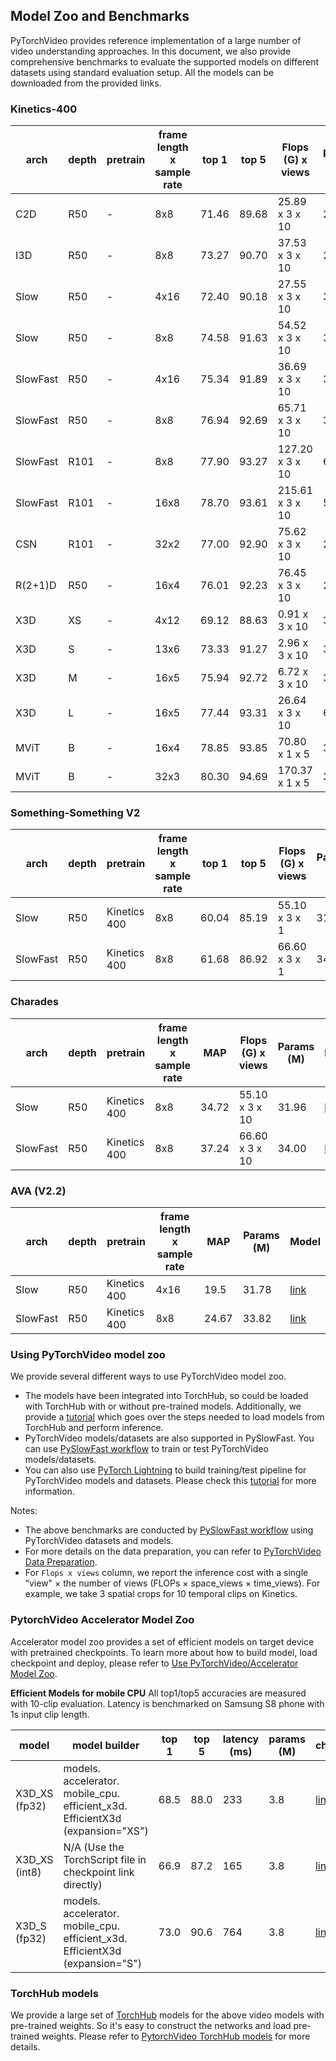 


## Model Zoo and Benchmarks

PyTorchVideo provides reference implementation of a large number of video understanding approaches. In this document, we also provide comprehensive benchmarks to evaluate the supported models on different datasets using standard evaluation setup. All the models can be downloaded from the provided links.

### Kinetics-400

arch     | depth | pretrain | frame length x sample rate | top 1 | top 5 | Flops (G) x views | Params (M) | Model
-------- | ----- | -------- | -------------------------- | ----- | ----- | ----------------- | ---------- | --------------------------------------------------------------------------------------------------
C2D      | R50   | \-       | 8x8                        | 71.46 | 89.68 | 25.89 x 3 x 10    | 24.33      | [link](https://dl.fbaipublicfiles.com/pytorchvideo/model_zoo/kinetics/C2D\_8x8\_R50.pyth)
I3D      | R50   | \-       | 8x8                        | 73.27 | 90.70 | 37.53 x 3 x 10    | 28.04      | [link](https://dl.fbaipublicfiles.com/pytorchvideo/model_zoo/kinetics/I3D\_8x8\_R50.pyth)
Slow     | R50   | \-       | 4x16                       | 72.40 | 90.18 | 27.55 x 3 x 10    | 32.45      | [link](https://dl.fbaipublicfiles.com/pytorchvideo/model_zoo/kinetics/SLOW\_4x16\_R50.pyth)
Slow     | R50   | \-       | 8x8                        | 74.58 | 91.63 | 54.52 x 3 x 10    | 32.45      | [link](https://dl.fbaipublicfiles.com/pytorchvideo/model_zoo/kinetics/SLOW\_8x8\_R50.pyth)
SlowFast | R50   | \-       | 4x16                       | 75.34 | 91.89 | 36.69 x 3 x 10    | 34.48      | [link](https://dl.fbaipublicfiles.com/pytorchvideo/model_zoo/kinetics/SLOWFAST\_4x16\_R50.pyth)
SlowFast | R50   | \-       | 8x8                        | 76.94 | 92.69 | 65.71 x 3 x 10    | 34.57      | [link](https://dl.fbaipublicfiles.com/pytorchvideo/model_zoo/kinetics/SLOWFAST\_8x8\_R50.pyth)
SlowFast | R101  | \-       | 8x8                        | 77.90 | 93.27 | 127.20 x 3 x 10   | 62.83      | [link](https://dl.fbaipublicfiles.com/pytorchvideo/model_zoo/kinetics/SLOWFAST\_8x8\_R101.pyth)
SlowFast | R101  | \-       | 16x8                       | 78.70 | 93.61 | 215.61 x 3 x 10   | 53.77      | [link](https://dl.fbaipublicfiles.com/pytorchvideo/model_zoo/kinetics/SLOWFAST\_16x8\_R101_50_50.pyth)
CSN      | R101  | \-       | 32x2                       | 77.00 | 92.90 | 75.62 x 3 x 10    | 22.21      | [link](https://dl.fbaipublicfiles.com/pytorchvideo/model_zoo/kinetics/CSN\_32x2\_R101.pyth)
R(2+1)D  | R50   | \-       | 16x4                       | 76.01 | 92.23 | 76.45 x 3 x 10    | 28.11      | [link](https://dl.fbaipublicfiles.com/pytorchvideo/model_zoo/kinetics/R2PLUS1D\_16x4\_R50.pyth)
X3D      | XS    | \-       | 4x12                       | 69.12 | 88.63 | 0.91 x 3 x 10     | 3.79       | [link](https://dl.fbaipublicfiles.com/pytorchvideo/model_zoo/kinetics/X3D\_XS.pyth)
X3D      | S     | \-       | 13x6                       | 73.33 | 91.27 | 2.96 x 3 x 10     | 3.79       | [link](https://dl.fbaipublicfiles.com/pytorchvideo/model_zoo/kinetics/X3D\_S.pyth)
X3D      | M     | \-       | 16x5                       | 75.94 | 92.72 | 6.72 x 3 x 10     | 3.79       | [link](https://dl.fbaipublicfiles.com/pytorchvideo/model_zoo/kinetics/X3D\_M.pyth)
X3D      | L     | \-       | 16x5                       | 77.44 | 93.31 | 26.64 x 3 x 10    | 6.15       | [link](https://dl.fbaipublicfiles.com/pytorchvideo/model_zoo/kinetics/X3D\_L.pyth)
MViT     | B     | \-       | 16x4                       | 78.85 | 93.85 | 70.80 x 1 x 5    | 36.61       | [link](https://dl.fbaipublicfiles.com/pytorchvideo/model_zoo/kinetics/MVIT\_B\_16x4.pyth)
MViT     | B     | \-       | 32x3                       | 80.30 | 94.69 | 170.37 x 1 x 5    | 36.61       | [link](https://dl.fbaipublicfiles.com/pytorchvideo/model_zoo/kinetics/MVIT\_B\_32x3\_f294077834.pyth)

### Something-Something V2

| arch     | depth | pretrain     | frame length x sample rate | top 1 | top 5 | Flops (G) x views | Params (M) | Model |
| -------- | ----- | ------------ | -------------------------- | ----- | ----- | ----------------- | ---------- | ----- |
| Slow     | R50   | Kinetics 400 | 8x8                        | 60.04 | 85.19 | 55.10 x 3 x 1     | 31.96      | [link](https://dl.fbaipublicfiles.com/pytorchvideo/model_zoo/ssv2/SLOW\_8x8\_R50.pyth)  |
| SlowFast | R50   | Kinetics 400 | 8x8                        | 61.68 | 86.92 | 66.60 x 3 x 1     | 34.04      | [link](https://dl.fbaipublicfiles.com/pytorchvideo/model_zoo/ssv2/SLOWFAST\_8x8\_R50.pyth)   |


### Charades

| arch     | depth | pretrain     | frame length x sample rate | MAP   | Flops (G) x views | Params (M) | Model |
| -------- | ----- | ------------ | -------------------------- | ----- | ----------------- | ---------- | ----- |
| Slow     | R50   | Kinetics 400 | 8x8                        | 34.72 | 55.10 x 3 x 10    | 31.96      | [link](https://dl.fbaipublicfiles.com/pytorchvideo/model_zoo/charades/SLOW\_8x8\_R50.pyth)  |
| SlowFast | R50   | Kinetics 400 | 8x8                        | 37.24 | 66.60 x 3 x 10    | 34.00      | [link](https://dl.fbaipublicfiles.com/pytorchvideo/model_zoo/charades/SLOWFAST\_8x8\_R50.pyth)   |


### AVA (V2.2)

| arch     | depth | pretrain     | frame length x sample rate | MAP   | Params (M) | Model |
| -------- | ----- | ------------ | -------------------------- | ----- | ---------- | ----- |
| Slow     | R50   | Kinetics 400 | 4x16                       | 19.5  | 31.78 | [link](https://dl.fbaipublicfiles.com/pytorchvideo/model_zoo/ava/SLOW\_4x16\_R50\_DETECTION.pyth)  |
| SlowFast | R50   | Kinetics 400 | 8x8                        | 24.67 | 33.82 | [link](https://dl.fbaipublicfiles.com/pytorchvideo/model_zoo/ava/SLOWFAST\_8x8\_R50\_DETECTION.pyth)   |


### Using PyTorchVideo model zoo
We provide several different ways to use PyTorchVideo model zoo.
* The models have been integrated into TorchHub, so could be loaded with TorchHub with or without pre-trained models. Additionally, we provide a [tutorial](https://pytorchvideo.org/docs/tutorial_torchhub_inference) which goes over the steps needed to load models from TorchHub and perform inference.
* PyTorchVideo models/datasets are also supported in PySlowFast. You can use [PySlowFast workflow](https://github.com/facebookresearch/SlowFast/) to train or test PyTorchVideo models/datasets.
* You can also use [PyTorch Lightning](https://github.com/PyTorchLightning/pytorch-lightning) to build training/test pipeline for PyTorchVideo models and datasets. Please check this [tutorial](https://pytorchvideo.org/docs/tutorial_classification) for more information.


Notes:
* The above benchmarks are conducted by [PySlowFast workflow](https://github.com/facebookresearch/SlowFast/) using PyTorchVideo datasets and models.
* For more details on the data preparation, you can refer to [PyTorchVideo Data Preparation](data_preparation.md).
* For `Flops x views` column, we report the inference cost with a single “view" × the number of views (FLOPs × space_views × time_views). For example, we take 3 spatial crops for 10 temporal clips on Kinetics.



### PytorchVideo Accelerator Model Zoo
Accelerator model zoo provides a set of efficient models on target device with pretrained checkpoints. To learn more about how to build model, load checkpoint and deploy, please refer to [Use PyTorchVideo/Accelerator Model Zoo](https://pytorchvideo.org/docs/tutorial_accelerator_use_accelerator_model_zoo).

**Efficient Models for mobile CPU**
All top1/top5 accuracies are measured with 10-clip evaluation. Latency is benchmarked on Samsung S8 phone with 1s input clip length.

| model  | model builder                                                            | top 1 | top 5 | latency (ms) | params (M) | checkpoint          |
|--------------|--------------------------------------------------------------------------|-------|-------|--------------|----------------|---------------------|
| X3D_XS (fp32)| models. accelerator. mobile_cpu. efficient_x3d. EfficientX3d (expansion="XS") | 68.5  | 88.0  |          233 | 3.8            | [link](https://dl.fbaipublicfiles.com/pytorchvideo/model_zoo/kinetics/efficient_x3d_xs_original_form.pyth) |
| X3D_XS (int8)| N/A (Use the TorchScript file in checkpoint link directly)                    | 66.9  | 87.2  |          165 | 3.8            | [link](https://dl.fbaipublicfiles.com/pytorchvideo/model_zoo/kinetics/x3d_xs_efficient_converted_qnnpack.pt) |
| X3D_S (fp32) | models. accelerator. mobile_cpu. efficient_x3d. EfficientX3d (expansion="S")  | 73.0  | 90.6  |          764 | 3.8            | [link](https://dl.fbaipublicfiles.com/pytorchvideo/model_zoo/kinetics/efficient_x3d_s_original_form.pyth) |


### TorchHub models
We provide a large set of [TorchHub](https://pytorch.org/hub/) models for the above video models with pre-trained weights. So it's easy to construct the networks and load pre-trained weights. Please refer to [PytorchVideo TorchHub models](https://github.com/facebookresearch/pytorchvideo/blob/master/pytorchvideo/models/hub/README.md) for more details.
